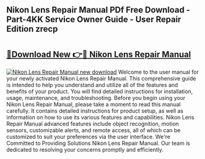## Nikon Lens Repair Manual PDf Free Download - Part-4KK Service Owner Guide - User Repair Edition zrecp

# <h2><a href="http://bc50001.oget.top/?id=Nikon+Lens+Repair+Manual">🔗Download New 👉🔴 Nikon Lens Repair Manual</a></h2>

[![Nikon Lens Repair Manual new download](https://i.imgur.com/5g1atiW.png)](http://bc50001.oget.top/?id=Nikon+Lens+Repair+Manual)
Welcome to the user manual for your newly activated Nikon Lens Repair Manual. This comprehensive guide is intended to help you understand and utilize all of the features and benefits of your product. You will find detailed instructions for installation, usage, maintenance, and troubleshooting. Before you begin using your Nikon Lens Repair Manual, please take a moment to read this manual carefully. It contains detailed instructions for product setup, as well as information on how to use its various features and capabilities. Nikon Lens Repair Manual advanced features include object recognition, motion sensors, customizable alerts, and remote access, all of which can be customized to suit your preferences via the user interface. We're Committed to Providing Solutions Nikon Lens Repair Manual. Our team is dedicated to resolving your concerns promptly and efficiently.
